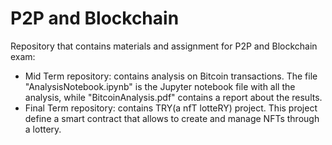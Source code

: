 # P2P and Blockchain

Repository that contains materials and assignment for P2P and Blockchain exam:
* Mid Term repository: contains analysis on Bitcoin transactions. The file "AnalysisNotebook.ipynb" is the Jupyter notebook file with all the analysis, while "BitcoinAnalysis.pdf" contains a report about the results.
* Final Term repository: contains TRY(a nfT lotteRY) project. This project define a smart contract that allows to create and manage NFTs through a lottery. 
